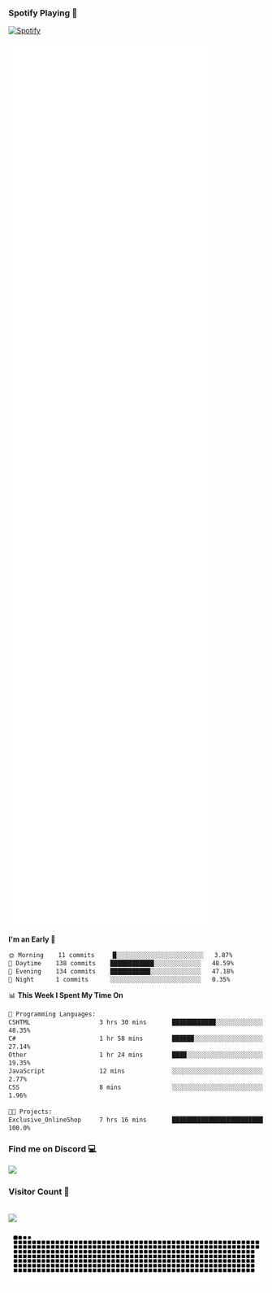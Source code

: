 ### Spotify Playing 🎵
[![Spotify](https://spotify-livestats-callme-milad.vercel.app/api/spotify)](https://open.spotify.com/user/314mrt6dxn5cqoxklh3thbwlr6by)

<img align="center" src="/github-metrics.svg" alt="Metrics" width="400">

<!--START_SECTION:waka-->
**I'm an Early 🐤** 

```text
🌞 Morning    11 commits     █░░░░░░░░░░░░░░░░░░░░░░░░   3.87% 
🌆 Daytime    138 commits    ████████████░░░░░░░░░░░░░   48.59% 
🌃 Evening    134 commits    ███████████░░░░░░░░░░░░░░   47.18% 
🌙 Night      1 commits      ░░░░░░░░░░░░░░░░░░░░░░░░░   0.35%

```


📊 **This Week I Spent My Time On** 

```text
💬 Programming Languages: 
CSHTML                   3 hrs 30 mins       ████████████░░░░░░░░░░░░░   48.35% 
C#                       1 hr 58 mins        ██████░░░░░░░░░░░░░░░░░░░   27.14% 
Other                    1 hr 24 mins        ████░░░░░░░░░░░░░░░░░░░░░   19.35% 
JavaScript               12 mins             ░░░░░░░░░░░░░░░░░░░░░░░░░   2.77% 
CSS                      8 mins              ░░░░░░░░░░░░░░░░░░░░░░░░░   1.96%

🐱‍💻 Projects: 
Exclusive_OnlineShop     7 hrs 16 mins       █████████████████████████   100.0%

```


<!--END_SECTION:waka-->

### Find me on Discord 💻
<a href="https://discord.gg/pQVcABAxAy" rel="nofollow"> 
  <img src="https://discord.c99.nl/widget/theme-3/977957889358573609.png" data-canonical-src="https://discord.c99.nl/widget/theme-3/977957889358573609.png" style="max-width: 100%;"></a>

### Visitor Count 🔢
<p align="left"> 
  <br>
  <img src="https://profile-counter.glitch.me/callme-devil/count.svg" />
</p>

<img src="https://github.com/callme-devil/callme-devil/blob/output/github-contribution-grid-snake.svg" alt="snake" style="max-width: 100%;">
